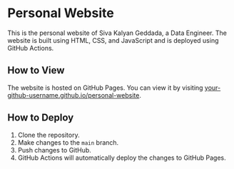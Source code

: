 # Personal Website

This is the personal website of Siva Kalyan Geddada, a Data Engineer. The website is built using HTML, CSS, and JavaScript and is deployed using GitHub Actions.

## How to View

The website is hosted on GitHub Pages. You can view it by visiting [your-github-username.github.io/personal-website](https://your-github-username.github.io/personal-website).

## How to Deploy

1. Clone the repository.
2. Make changes to the `main` branch.
3. Push changes to GitHub.
4. GitHub Actions will automatically deploy the changes to GitHub Pages. 